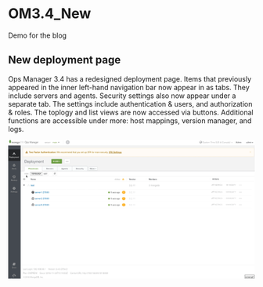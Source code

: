 # OM3.4_New
Demo for the blog

## New deployment page

Ops Manager 3.4 has a redesigned deployment page.  Items that previously appeared in the inner left-hand navigation bar now appear in as tabs.  They include servers and agents.  Security settings also now appear under a separate tab.  The settings include authentication & users, and authorization & roles.  The toplogy and list views are now accessed via buttons.  Additional functions are accessible under more: host mappings, version manager, and logs.

<img src="https://github.com/Pash10g/OM3.4_New/blob/master/Deployment-Walkthrough.gif" width="1200" />
